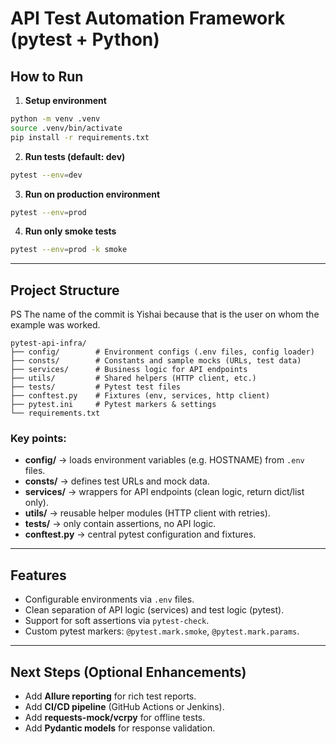# API Test Automation Framework (pytest + Python)

##  How to Run

1. **Setup environment**

```bash
python -m venv .venv
source .venv/bin/activate  
pip install -r requirements.txt
```

2. **Run tests (default: dev)**

```bash
pytest --env=dev
```

3. **Run on production environment**

```bash
pytest --env=prod
```

4. **Run only smoke tests**

```bash
pytest --env=prod -k smoke
```



---

## Project Structure
PS
The name of the commit is Yishai because that is the user on whom the example was worked.
```
pytest-api-infra/
├── config/        # Environment configs (.env files, config loader)
├── consts/        # Constants and sample mocks (URLs, test data)
├── services/      # Business logic for API endpoints
├── utils/         # Shared helpers (HTTP client, etc.)
├── tests/         # Pytest test files
├── conftest.py    # Fixtures (env, services, http client)
├── pytest.ini     # Pytest markers & settings
└── requirements.txt
```

### Key points:

* **config/** → loads environment variables (e.g. HOSTNAME) from `.env` files.
* **consts/** → defines test URLs and mock data.
* **services/** → wrappers for API endpoints (clean logic, return dict/list only).
* **utils/** → reusable helper modules (HTTP client with retries).
* **tests/** → only contain assertions, no API logic.
* **conftest.py** → central pytest configuration and fixtures.

---



## Features

* Configurable environments via `.env` files.
* Clean separation of API logic (services) and test logic (pytest).
* Support for soft assertions via `pytest-check`.
* Custom pytest markers: `@pytest.mark.smoke`, `@pytest.mark.params`.

---

## Next Steps (Optional Enhancements)

* Add **Allure reporting** for rich test reports.
* Add **CI/CD pipeline** (GitHub Actions or Jenkins).
* Add **requests-mock/vcrpy** for offline tests.
* Add **Pydantic models** for response validation.
